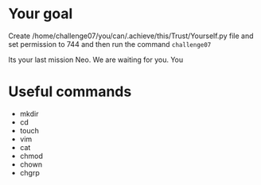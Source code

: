 

# Your goal
Create /home/challenge07/you/can/.achieve/this/Trust/Yourself.py file and set permission to 744 and then run the command `challenge07` 

Its your last mission Neo. We are waiting for you. You


# Useful commands
- mkdir
- cd
- touch
- vim
- cat 
- chmod
- chown
- chgrp

